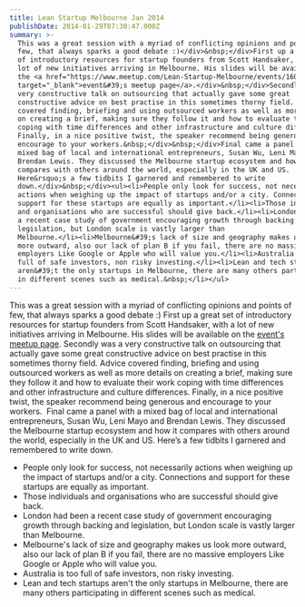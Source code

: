```yaml
---
title: Lean Startup Melbourne Jan 2014
publishDate: 2014-01-29T07:30:47.000Z
summary: >-
  This was a great session with a myriad of conflicting opinions and points of
  few, that always sparks a good debate :)</div>&nbsp;</div>First up a great set
  of introductory resources for startup founders from Scott Handsaker, with a
  lot of new initiatives arriving in Melbourne. His slides will be available on
  the <a href="https://www.meetup.com/Lean-Startup-Melbourne/events/160212272/"
  target="_blank">event&#39;s meetup page</a>.</div>&nbsp;</div>Secondly was a
  very constructive talk on outsourcing that actually gave some great
  constructive advice on best practise in this sometimes thorny field. Advice
  covered finding, briefing and using outsourced workers as well as more details
  on creating a brief, making sure they follow it and how to evaluate their work
  coping with time differences and other infrastructure and culture differences.
  Finally, in a nice positive twist, the speaker recommend being generous and
  encourage to your workers.&nbsp;</div>&nbsp;</div>Final came a panel with a
  mixed bag of local and international entrepreneurs, Susan Wu, Leni Mayo and
  Brendan Lewis. They discussed the Melbourne startup ecosystem and how it
  compares with others around the world, especially in the UK and US.
  Here&rsquo;s a few tidbits I garnered and remembered to write
  down.</div>&nbsp;</div><ul><li>People only look for success, not necessarily
  actions when weighing up the impact of startups and/or a city. Connections and
  support for these startups are equally as important.</li><li>Those individuals
  and organisations who are successful should give back.</li><li>London had been
  a recent case study of government encouraging growth through backing and
  legislation, but London scale is vastly larger than
  Melbourne.</li><li>Melbourne&#39;s lack of size and geography makes us look
  more outward, also our lack of plan B if you fail, there are no massive
  employers Like Google or Apple who will value you.</li><li>Australia is too
  full of safe investors, non risky investing.</li><li>Lean and tech startups
  aren&#39;t the only startups in Melbourne, there are many others participating
  in different scenes such as medical.&nbsp;</li></ul>
---
```

This was a great session with a myriad of conflicting opinions and points of few, that always sparks a good debate :)</div>&nbsp;</div>First up a great set of introductory resources for startup founders from Scott Handsaker, with a lot of new initiatives arriving in Melbourne. His slides will be available on the <a href="https://www.meetup.com/Lean-Startup-Melbourne/events/160212272/" target="_blank">event&#39;s meetup page</a>.</div>&nbsp;</div>Secondly was a very constructive talk on outsourcing that actually gave some great constructive advice on best practise in this sometimes thorny field. Advice covered finding, briefing and using outsourced workers as well as more details on creating a brief, making sure they follow it and how to evaluate their work coping with time differences and other infrastructure and culture differences. Finally, in a nice positive twist, the speaker recommend being generous and encourage to your workers.&nbsp;</div>&nbsp;</div>Final came a panel with a mixed bag of local and international entrepreneurs, Susan Wu, Leni Mayo and Brendan Lewis. They discussed the Melbourne startup ecosystem and how it compares with others around the world, especially in the UK and US. Here&rsquo;s a few tidbits I garnered and remembered to write down.</div>&nbsp;</div><ul><li>People only look for success, not necessarily actions when weighing up the impact of startups and/or a city. Connections and support for these startups are equally as important.</li><li>Those individuals and organisations who are successful should give back.</li><li>London had been a recent case study of government encouraging growth through backing and legislation, but London scale is vastly larger than Melbourne.</li><li>Melbourne&#39;s lack of size and geography makes us look more outward, also our lack of plan B if you fail, there are no massive employers Like Google or Apple who will value you.</li><li>Australia is too full of safe investors, non risky investing.</li><li>Lean and tech startups aren&#39;t the only startups in Melbourne, there are many others participating in different scenes such as medical.&nbsp;</li></ul>

